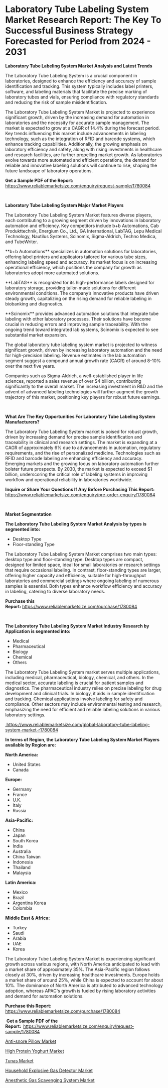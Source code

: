 <p><h1>Laboratory Tube Labeling System Market Research Report: The Key To Successful Business Strategy Forecasted for Period from 2024 - 2031</h1></p><p><strong>Laboratory Tube Labeling System Market Analysis and Latest Trends</strong></p>
<p><p>The Laboratory Tube Labeling System is a crucial component in laboratories, designed to enhance the efficiency and accuracy of sample identification and tracking. This system typically includes label printers, software, and labeling materials that facilitate the precise marking of laboratory tubes and vials, ensuring compliance with regulatory standards and reducing the risk of sample misidentification.</p><p>The Laboratory Tube Labeling System Market is projected to experience significant growth, driven by the increasing demand for automation in laboratories and the necessity for accurate sample management. The market is expected to grow at a CAGR of 14.4% during the forecast period. Key trends influencing this market include advancements in labeling technology, such as the integration of RFID and barcode systems, which enhance tracking capabilities. Additionally, the growing emphasis on laboratory efficiency and safety, along with rising investments in healthcare and research facilities, are further propelling market growth. As laboratories evolve towards more automated and efficient operations, the demand for reliable and innovative labeling solutions will continue to rise, shaping the future landscape of laboratory operations.</p></p>
<p><strong>Get a Sample PDF of the Report:&nbsp;</strong> <a href="https://www.reliablemarketsize.com/enquiry/request-sample/1780084?utm_campaign=1131&utm_medium=2&utm_source=Github&utm_content=ia&utm_term=09102024&utm_id=laboratory-tube-labeling-system">https://www.reliablemarketsize.com/enquiry/request-sample/1780084</a></p>
<p>&nbsp;</p>
<p><strong>Laboratory Tube Labeling System Major Market Players</strong></p>
<p><p>The Laboratory Tube Labeling System Market features diverse players, each contributing to a growing segment driven by innovations in laboratory automation and efficiency. Key competitors include b+b Automations, Cab Produkttechnik, Energium Co., Ltd., GA International, LabTAG, Lepu Medical Technology, Nautilus Systems, Scinomix, Sigma-Aldrich, Techno Medica, and TubeWriter.</p><p>**b+b Automations** specializes in automation solutions for laboratories, offering label printers and applicators tailored for various tube sizes, enhancing labeling speed and accuracy. Its market focus is on increasing operational efficiency, which positions the company for growth as laboratories adopt more automated solutions.</p><p>**LabTAG** is recognized for its high-performance labels designed for laboratory storage, providing tailor-made solutions for different environmental conditions. The company’s innovative products have driven steady growth, capitalizing on the rising demand for reliable labeling in biobanking and diagnostics.</p><p>**Scinomix** provides advanced automation solutions that integrate tube labeling with other laboratory processes. Their solutions have become crucial in reducing errors and improving sample traceability. With the ongoing trend toward integrated lab systems, Scinomix is expected to see substantial market expansion.</p><p>The global laboratory tube labeling system market is projected to witness significant growth, driven by increasing laboratory automation and the need for high-precision labeling. Revenue estimates in the lab automation segment suggest a compound annual growth rate (CAGR) of around 8-10% over the next five years.</p><p>Companies such as Sigma-Aldrich, a well-established player in life sciences, reported a sales revenue of over $4 billion, contributing significantly to the overall market. The increasing investment in R&D and the advent of advanced labeling technologies will further augment the growth trajectory of this market, positioning key players for robust future earnings.</p></p>
<p>&nbsp;</p>
<p><strong>What Are The Key Opportunities For Laboratory Tube Labeling System Manufacturers?</strong></p>
<p><p>The Laboratory Tube Labeling System market is poised for robust growth, driven by increasing demand for precise sample identification and traceability in clinical and research settings. The market is expanding at a CAGR of approximately 6% due to advancements in automation, regulatory requirements, and the rise of personalized medicine. Technologies such as RFID and barcode labeling are enhancing efficiency and accuracy. Emerging markets and the growing focus on laboratory automation further bolster future prospects. By 2030, the market is expected to exceed $1 billion, underscoring the critical role of labeling systems in improving workflow and operational reliability in laboratories worldwide.</p></p>
<p><strong>Inquire or Share Your Questions If Any Before Purchasing This Report:</strong> <a href="https://www.reliablemarketsize.com/enquiry/pre-order-enquiry/1780084?utm_campaign=1131&utm_medium=2&utm_source=Github&utm_content=ia&utm_term=09102024&utm_id=laboratory-tube-labeling-system">https://www.reliablemarketsize.com/enquiry/pre-order-enquiry/1780084</a></p>
<p>&nbsp;</p>
<p><strong>Market Segmentation</strong></p>
<p><strong>The Laboratory Tube Labeling System Market Analysis by types is segmented into:</strong></p>
<p><ul><li>Desktop Type</li><li>Floor-standing Type</li></ul></p>
<p><p>The Laboratory Tube Labeling System Market comprises two main types: desktop type and floor-standing type. Desktop types are compact, designed for limited space, ideal for small laboratories or research settings that require occasional labeling. In contrast, floor-standing types are larger, offering higher capacity and efficiency, suitable for high-throughput laboratories and commercial settings where ongoing labeling of numerous samples is essential. Both types enhance workflow efficiency and accuracy in labeling, catering to diverse laboratory needs.</p></p>
<p><strong>Purchase this Report:&nbsp;</strong><a href="https://www.reliablemarketsize.com/purchase/1780084?utm_campaign=1131&utm_medium=2&utm_source=Github&utm_content=ia&utm_term=09102024&utm_id=laboratory-tube-labeling-system">https://www.reliablemarketsize.com/purchase/1780084</a></p>
<p>&nbsp;</p>
<p><strong>The Laboratory Tube Labeling System Market Industry Research by Application is segmented into:</strong></p>
<p><ul><li>Medical</li><li>Pharmaceutical</li><li>Biology</li><li>Chemical</li><li>Others</li></ul></p>
<p><p>The Laboratory Tube Labeling System market serves multiple applications, including medical, pharmaceutical, biology, chemical, and others. In the medical sector, accurate labeling is crucial for patient samples and diagnostics. The pharmaceutical industry relies on precise labeling for drug development and clinical trials. In biology, it aids in sample identification and tracking. Chemical applications involve labeling for safety and compliance. Other sectors may include environmental testing and research, emphasizing the need for efficient and reliable labeling solutions in various laboratory settings.</p></p>
<p><a href="https://www.reliablemarketsize.com/global-laboratory-tube-labeling-system-market-r1780084?utm_campaign=1131&utm_medium=2&utm_source=Github&utm_content=ia&utm_term=09102024&utm_id=laboratory-tube-labeling-system">&nbsp;https://www.reliablemarketsize.com/global-laboratory-tube-labeling-system-market-r1780084</a></p>
<p><strong>In terms of Region, the Laboratory Tube Labeling System Market Players available by Region are:</strong></p>
<p>
    <p> <strong> North America: </strong>
        <ul>
            <li>United States</li>
            <li>Canada</li>
        </ul>
        </p> 
    <p> <strong> Europe: </strong>
        <ul>
            <li>Germany</li>
            <li>France</li>
            <li>U.K.</li>
            <li>Italy</li>
            <li>Russia</li>
        </ul>
        </p> 
    <p> <strong> Asia-Pacific: </strong>
        <ul>
            <li>China</li>
            <li>Japan</li>
            <li>South Korea</li>
            <li>India</li>
            <li>Australia</li>
            <li>China Taiwan</li>
            <li>Indonesia</li>
            <li>Thailand</li>
            <li>Malaysia</li>
        </ul>
        </p> 
    <p> <strong> Latin America: </strong>
        <ul>
            <li>Mexico</li>
            <li>Brazil</li>
            <li>Argentina Korea</li>
            <li>Colombia</li>
        </ul>
        </p> 
    <p> <strong> Middle East & Africa: </strong>
        <ul>
            <li>Turkey</li>
            <li>Saudi</li>
            <li>Arabia</li>
            <li>UAE</li>
            <li>Korea</li>
        </ul>
    </p>
    </p>
<p><p>The Laboratory Tube Labeling System Market is experiencing significant growth across various regions, with North America anticipated to lead with a market share of approximately 35%. The Asia-Pacific region follows closely at 30%, driven by increasing healthcare investments. Europe holds a market share of around 25%, while China is expected to account for about 10%. The dominance of North America is attributed to advanced technology adoption, whereas APAC's growth is fueled by rising laboratory activities and demand for automation solutions.</p></p>
<p><strong>Purchase this Report: </strong><a href="https://www.reliablemarketsize.com/purchase/1780084?utm_campaign=1131&utm_medium=2&utm_source=Github&utm_content=ia&utm_term=09102024&utm_id=laboratory-tube-labeling-system">https://www.reliablemarketsize.com/purchase/1780084</a></p>
<p>&nbsp;<strong>Get a Sample PDF of the Report:&nbsp;&nbsp;</strong><a href="https://www.reliablemarketsize.com/enquiry/request-sample/1780084?utm_campaign=1131&utm_medium=2&utm_source=Github&utm_content=ia&utm_term=09102024&utm_id=laboratory-tube-labeling-system">https://www.reliablemarketsize.com/enquiry/request-sample/1780084</a></p>
<p><strong></strong></p>
<p><p><a href="https://github.com/miraclempsuv/Market-Research-Report-List-1/blob/main/anti-snore-pillow-market.md?utm_campaign=1131&utm_medium=2&utm_source=Github&utm_content=ia&utm_term=09102024&utm_id=laboratory-tube-labeling-system">Anti-snore Pillow Market</a></p><p><a href="https://issuu.com/reportprime-2/docs/high-protein-yoghurt-market-size-20_ddbd756f938c4f?utm_campaign=1131&utm_medium=2&utm_source=Github&utm_content=ia&utm_term=09102024&utm_id=laboratory-tube-labeling-system">High Protein Yoghurt Market</a></p><p><a href="https://issuu.com/reportprime-2/docs/tunas-market-size-2030.pptx_e5b72f1ab430dc?utm_campaign=1131&utm_medium=2&utm_source=Github&utm_content=ia&utm_term=09102024&utm_id=laboratory-tube-labeling-system">Tunas Market</a></p><p><a href="https://github.com/radmanjxendrisczn/Market-Research-Report-List-1/blob/main/household-explosive-gas-detector-market.md?utm_campaign=1131&utm_medium=2&utm_source=Github&utm_content=ia&utm_term=09102024&utm_id=laboratory-tube-labeling-system">Household Explosive Gas Detector Market</a></p><p><a href="https://www.linkedin.com/pulse/insights-anesthetic-gas-scavenging-system-market-players-mmdte?utm_campaign=1131&utm_medium=2&utm_source=Github&utm_content=ia&utm_term=09102024&utm_id=laboratory-tube-labeling-system">Anesthetic Gas Scavenging System Market</a></p></p>